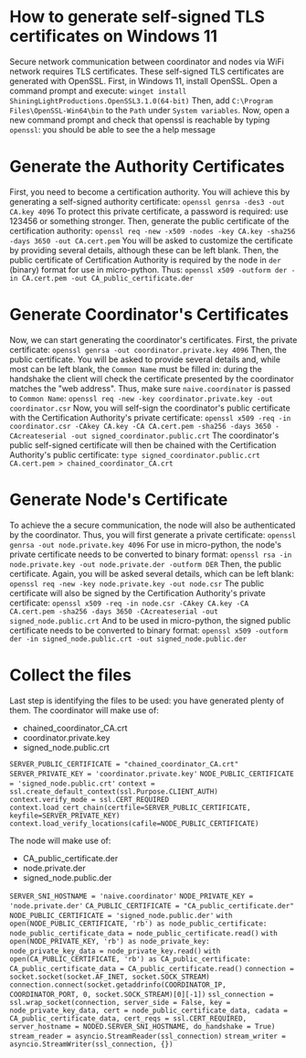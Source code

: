 # How to generate self-signed TLS certificates on Windows 11
Secure network communication between coordinator and nodes via WiFi network requires TLS certificates. These self-signed TLS certificates are generated with OpenSSL.
First, in Windows 11, install OpenSSL. Open a command prompt and execute:
`winget install ShiningLightProductions.OpenSSL3.1.0(64-bit)`
Then, add `C:\Program Files\OpenSSL-Win64\bin` to the `Path` under `System variables`. Now, open a new command prompt and check that openssl is reachable by typing `openssl`: you should be able to see the a help message

# Generate the Authority Certificates
First, you need to become a certification authority. You will achieve this by generating a self-signed authority certificate:
`openssl genrsa -des3 -out CA.key 4096`
To protect this private certificate, a password is required: use 123456 or something stronger.
Then, generate the public certificate of the certification authority:
`openssl req -new -x509 -nodes -key CA.key -sha256 -days 3650 -out CA.cert.pem`
You will be asked to customize the certificate by providing several details, although these can be left blank.
Then, the public certificate of Certification Authority is required by the node in `der` (binary) format for use in micro-python. Thus:
`openssl x509 -outform der -in CA.cert.pem -out CA_public_certificate.der`

# Generate Coordinator's Certificates
Now, we can start generating the coordinator's certificates. First, the private certificate:
`openssl genrsa -out coordinator.private.key 4096`
Then, the public certificate. You will be asked to provide several details and, while most can be left blank, the `Common Name` must be filled in: during the handshake the client will check the certificate presented by the coordinator matches the "web address". Thus, make sure `naive.coordinator` is passed to `Common Name`:
`openssl req -new -key coordinator.private.key -out coordinator.csr`
Now, you will self-sign the coordinator's public certificate with the Certification Authority's private certificate:
`openssl x509 -req -in coordinator.csr -CAkey CA.key -CA CA.cert.pem -sha256 -days 3650 -CAcreateserial -out signed_coordinator.public.crt`
The coordinator's public self-signed certificate will then be chained with the Certification Authority's public certificate:
`type signed_coordinator.public.crt CA.cert.pem > chained_coordinator_CA.crt`

# Generate Node's Certificate
To achieve the a secure communication, the node will also be authenticated by the coordinator. Thus, you will first generate a private certificate:
`openssl genrsa -out node.private.key 4096`
For use in micro-python, the node's private certificate needs to be converted to binary format:
`openssl rsa -in node.private.key -out node.private.der -outform DER`
Then, the public certificate. Again, you will be asked several details, which can be left blank:
`openssl req -new -key node.private.key -out node.csr`
The public certificate will also be signed by the Certification Authority's private certificate:
`openssl x509 -req -in node.csr -CAkey CA.key -CA CA.cert.pem -sha256 -days 3650 -CAcreateserial -out signed_node.public.crt`
And to be used in micro-python, the signed public certificate needs to be converted to binary format:
`openssl x509 -outform der -in signed_node.public.crt -out signed_node.public.der`

# Collect the files
Last step is identifying the files to be used: you have generated plenty of them.
The coordinator will make use of:
- chained_coordinator_CA.crt
- coordinator.private.key
- signed_node.public.crt

`SERVER_PUBLIC_CERTIFICATE = "chained_coordinator_CA.crt"`
`SERVER_PRIVATE_KEY = 'coordinator.private.key'`
`NODE_PUBLIC_CERTIFICATE = 'signed_node.public.crt'`
`context = ssl.create_default_context(ssl.Purpose.CLIENT_AUTH)`
`context.verify_mode = ssl.CERT_REQUIRED`
`context.load_cert_chain(certfile=SERVER_PUBLIC_CERTIFICATE, keyfile=SERVER_PRIVATE_KEY)`
`context.load_verify_locations(cafile=NODE_PUBLIC_CERTIFICATE)
`

The node will make use of:
- CA_public_certificate.der
- node.private.der
- signed_node.public.der

`SERVER_SNI_HOSTNAME = 'naive.coordinator'`
`NODE_PRIVATE_KEY = 'node.private.der'`
`CA_PUBLIC_CERTIFICATE = "CA_public_certificate.der"`
`NODE_PUBLIC_CERTIFICATE = 'signed_node.public.der'`
`with open(NODE_PUBLIC_CERTIFICATE, 'rb') as node_public_certificate:`
	`node_public_certificate_data = node_public_certificate.read()`
`with open(NODE_PRIVATE_KEY, 'rb') as node_private_key:`
	`node_private_key_data = node_private_key.read()`
`with open(CA_PUBLIC_CERTIFICATE, 'rb') as CA_public_certificate:`
	`CA_public_certificate_data = CA_public_certificate.read()`
`connection = socket.socket(socket.AF_INET, socket.SOCK_STREAM)`
`connection.connect(socket.getaddrinfo(COORDINATOR_IP, COORDINATOR_PORT, 0, socket.SOCK_STREAM)[0][-1])`
`ssl_connection = ssl.wrap_socket(connection, server_side = False, key = node_private_key_data, cert = node_public_certificate_data, cadata = CA_public_certificate_data, cert_reqs = ssl.CERT_REQUIRED, server_hostname = NODED.SERVER_SNI_HOSTNAME, do_handshake = True)`
`stream_reader = asyncio.StreamReader(ssl_connection)`
`stream_writer = asyncio.StreamWriter(ssl_connection, {})`